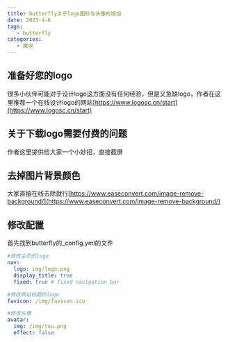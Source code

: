 ```yaml
---
title: butterfly关于logo图标与头像的增加
date: 2023-4-6
tags:
   - butterfly
categories:
   - 魔改
---
```

## 准备好您的logo
很多小伙伴可能对于设计logo这方面没有任何经验，但是又急缺logo，作者在这里推荐一个在线设计logo的网站[https://www.logosc.cn/start](https://www.logosc.cn/start)

## 关于下载logo需要付费的问题
作者这里提供给大家一个小妙招，直接截屏

## 去掉图片背景颜色
大家直接在线去除就行[https://www.easeconvert.com/image-remove-background/](https://www.easeconvert.com/image-remove-background/)

## 修改配置
首先找到butterfly的_config.yml的文件
```yaml
#修改主页的logo
nav:
  logo: img/logo.png
  display_title: true
  fixed: true # fixed navigation bar

#修改网站标题的logo
favicon: /img/favicon.ico

#修改头像
avatar:
  img: /img/tou.png
  effect: false
```